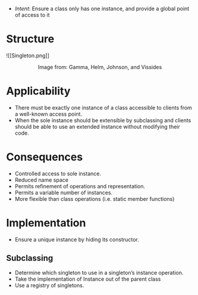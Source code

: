 * *Intent*: Ensure a class only has one instance, and provide a global point of access to it
# Structure
![[Singleton.png]]
<center> Image from: Gamma, Helm, Johnson, and Vissides </center>

# Applicability
* There must be exactly one instance of a class accessible to clients from a well-known access point.
* When the sole instance should be extensible by subclassing and clients should be able to use an extended instance without modifying their code.

# Consequences
* Controlled access to sole instance.
* Reduced name space
* Permits refinement of operations and representation.
* Permits a variable number of instances.
* More flexible than class operations (i.e.  static member functions)

# Implementation
* Ensure a unique instance by hiding its constructor.

## Subclassing
* Determine which singleton to use in a singleton’s instance operation.
* Take the implementation of Instance out of the parent class
* Use a registry of singletons.